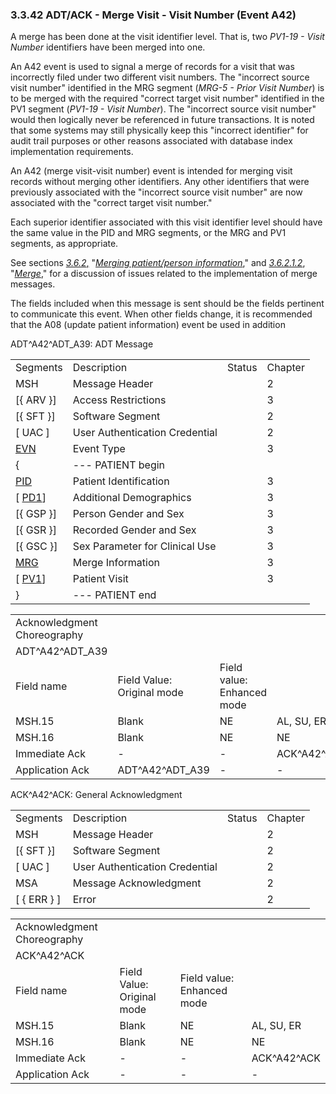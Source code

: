 ### 3.3.42 ADT/ACK - Merge Visit - Visit Number (Event A42)

A merge has been done at the visit identifier level. That is, two _PV1-19 - Visit Number_ identifiers have been merged into one.

An A42 event is used to signal a merge of records for a visit that was incorrectly filed under two different visit numbers. The "incorrect source visit number" identified in the MRG segment (_MRG-5 - Prior Visit Number_) is to be merged with the required "correct target visit number" identified in the PV1 segment (_PV1-19 - Visit Number_). The "incorrect source visit number" would then logically never be referenced in future transactions. It is noted that some systems may still physically keep this "incorrect identifier" for audit trail purposes or other reasons associated with database index implementation requirements.

An A42 (merge visit-visit number) event is intended for merging visit records without merging other identifiers. Any other identifiers that were previously associated with the "incorrect source visit number" are now associated with the "correct target visit number."

Each superior identifier associated with this visit identifier level should have the same value in the PID and MRG segments, or the MRG and PV1 segments, as appropriate.

See sections [_3.6.2_&#44;](#merging-patientperson-information) "[_Merging patient/person information_](#merging-patientperson-information)," and [_3.6.2.1.2_](#merge), "[_Merge_](#merge)," for a discussion of issues related to the implementation of merge messages.

The fields included when this message is sent should be the fields pertinent to communicate this event. When other fields change, it is recommended that the A08 (update patient information) event be used in addition

ADT^A42^ADT_A39: ADT Message

|     |     |     |     |
| --- | --- | --- | --- |
| Segments | Description | Status | Chapter |
| MSH | Message Header |  | 2 |
| [\{ ARV }] | Access Restrictions |  | 3 |
| [\{ SFT }] | Software Segment |  | 2 |
| [ UAC ] | User Authentication Credential |  | 2 |
| [EVN](#EVN) | Event Type |  | 3 |
| \{ | --- PATIENT begin |  |  |
| [PID](#_Hlt479197644) | Patient Identification |  | 3 |
| [ [PD1](#_Hlt479197572)] | Additional Demographics |  | 3 |
| [\{ GSP }] | Person Gender and Sex |  | 3 |
| [\{ GSR }] | Recorded Gender and Sex |  | 3 |
| [\{ GSC }] | Sex Parameter for Clinical Use |  | 3 |
| [MRG](#MRG) | Merge Information |  | 3 |
| [ [PV1](#_Hlt476040270)] | Patient Visit |  | 3 |
| } | --- PATIENT end |  |  |

|     |     |     |     |     |     |
| --- | --- | --- | --- | --- | --- |
| Acknowledgment Choreography |  |  |  |  |  |
| ADT^A42^ADT_A39 |  |  |  |  |  |
| Field name | Field Value: Original mode | Field value: Enhanced mode |  |  |  |
| MSH.15 | Blank | NE | AL, SU, ER | NE | AL, SU, ER |
| MSH.16 | Blank | NE | NE | AL, SU, ER | AL, SU, ER |
| Immediate Ack | - | - | ACK^A42^ACK | - | ACK^A42^ACK |
| Application Ack | ADT^A42^ADT_A39 | - | - | ACK^A42^ACK | ACK^A42^ACK |

ACK^A42^ACK: General Acknowledgment

|     |     |     |     |
| --- | --- | --- | --- |
| Segments | Description | Status | Chapter |
| MSH | Message Header |  | 2 |
| [\{ SFT }] | Software Segment |  | 2 |
| [ UAC ] | User Authentication Credential |  | 2 |
| MSA | Message Acknowledgment |  | 2 |
| [ \{ ERR } ] | Error |  | 2 |

|     |     |     |     |
| --- | --- | --- | --- |
| Acknowledgment Choreography |  |  |  |
| ACK^A42^ACK |  |  |  |
| Field name | Field Value: Original mode | Field value: Enhanced mode |  |
| MSH.15 | Blank | NE | AL, SU, ER |
| MSH.16 | Blank | NE | NE |
| Immediate Ack | - | - | ACK^A42^ACK |
| Application Ack | - | - | - |
